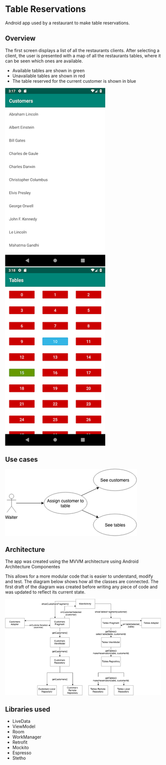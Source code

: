 # Table Reservations
Android app used by a restaurant to make table reservations.

## Overview
The first screen displays a list of all the restaurants clients. After selecting a client, the user is presented with a map of all the restaurants tables, where it can be seen which ones are available.
- Available tables are shown in green
- Unavailable tables are shown in red
- The table reserved for the current customer is shown in blue

![Customers screenshot](https://raw.githubusercontent.com/LBR2048/table-reservations/master/images/screen-A.png)
![Tables screenshot](https://raw.githubusercontent.com/LBR2048/table-reservations/master/images/screen-B.png)

## Use cases

![Use case diagram](https://raw.githubusercontent.com/LBR2048/table-reservations/master/images/use-case.png)

## Architecture
The app was created using the MVVM architecture using Android Architecture Componentes

This allows for a more modular code that is easier to understand, modify and test. The diagram below shows how all the classes are connected. The first draft of the diagram was created before writing any piece of code and was updated to reflect its current state.

![Use case diagram](https://raw.githubusercontent.com/LBR2048/table-reservations/master/images/architecture.png)

## Libraries used
- LiveData
- ViewModel
- Room
- WorkManager
- Retrofit
- Mockito
- Espresso
- Stetho
